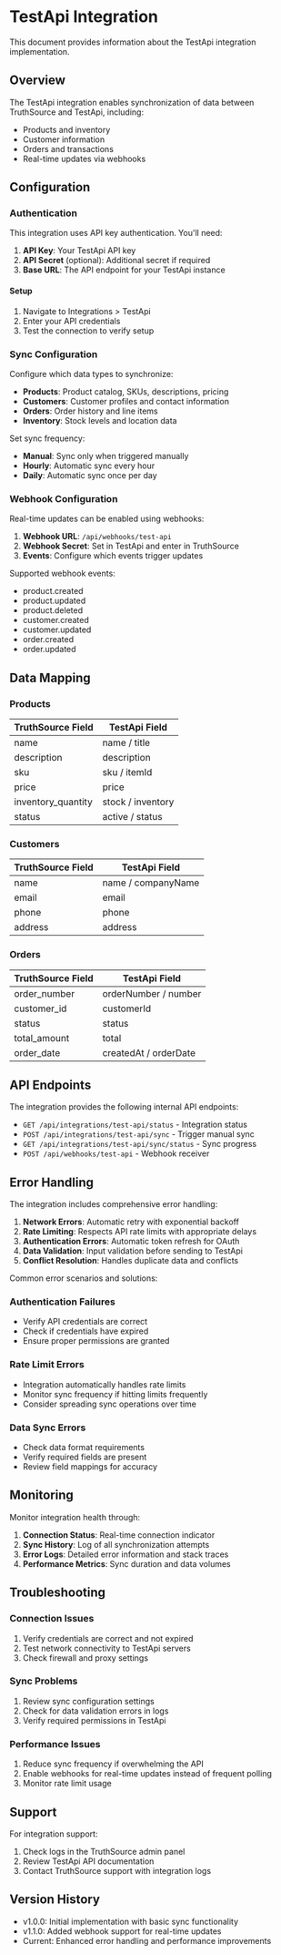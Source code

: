 # TestApi Integration

This document provides information about the TestApi integration implementation.

## Overview

The TestApi integration enables synchronization of data between TruthSource and TestApi, including:

- Products and inventory
- Customer information
- Orders and transactions
- Real-time updates via webhooks

## Configuration

### Authentication


This integration uses API key authentication. You'll need:

1. **API Key**: Your TestApi API key
2. **API Secret** (optional): Additional secret if required
3. **Base URL**: The API endpoint for your TestApi instance

#### Setup
1. Navigate to Integrations > TestApi
2. Enter your API credentials
3. Test the connection to verify setup


### Sync Configuration

Configure which data types to synchronize:

- **Products**: Product catalog, SKUs, descriptions, pricing
- **Customers**: Customer profiles and contact information
- **Orders**: Order history and line items
- **Inventory**: Stock levels and location data

Set sync frequency:
- **Manual**: Sync only when triggered manually
- **Hourly**: Automatic sync every hour
- **Daily**: Automatic sync once per day


### Webhook Configuration

Real-time updates can be enabled using webhooks:

1. **Webhook URL**: `/api/webhooks/test-api`
2. **Webhook Secret**: Set in TestApi and enter in TruthSource
3. **Events**: Configure which events trigger updates

Supported webhook events:
- product.created
- product.updated
- product.deleted
- customer.created
- customer.updated
- order.created
- order.updated


## Data Mapping

### Products

| TruthSource Field | TestApi Field |
|-------------------|------------------|
| name              | name / title     |
| description       | description      |
| sku               | sku / itemId     |
| price             | price            |
| inventory_quantity| stock / inventory|
| status            | active / status  |

### Customers

| TruthSource Field | TestApi Field |
|-------------------|------------------|
| name              | name / companyName |
| email             | email            |
| phone             | phone            |
| address           | address          |

### Orders

| TruthSource Field | TestApi Field |
|-------------------|------------------|
| order_number      | orderNumber / number |
| customer_id       | customerId       |
| status            | status           |
| total_amount      | total            |
| order_date        | createdAt / orderDate |

## API Endpoints

The integration provides the following internal API endpoints:

- `GET /api/integrations/test-api/status` - Integration status
- `POST /api/integrations/test-api/sync` - Trigger manual sync
- `GET /api/integrations/test-api/sync/status` - Sync progress
- `POST /api/webhooks/test-api` - Webhook receiver

## Error Handling

The integration includes comprehensive error handling:

1. **Network Errors**: Automatic retry with exponential backoff
2. **Rate Limiting**: Respects API rate limits with appropriate delays
3. **Authentication Errors**: Automatic token refresh for OAuth
4. **Data Validation**: Input validation before sending to TestApi
5. **Conflict Resolution**: Handles duplicate data and conflicts

Common error scenarios and solutions:

### Authentication Failures
- Verify API credentials are correct
- Check if credentials have expired
- Ensure proper permissions are granted

### Rate Limit Errors
- Integration automatically handles rate limits
- Monitor sync frequency if hitting limits frequently
- Consider spreading sync operations over time

### Data Sync Errors
- Check data format requirements
- Verify required fields are present
- Review field mappings for accuracy

## Monitoring

Monitor integration health through:

1. **Connection Status**: Real-time connection indicator
2. **Sync History**: Log of all synchronization attempts
3. **Error Logs**: Detailed error information and stack traces
4. **Performance Metrics**: Sync duration and data volumes

## Troubleshooting

### Connection Issues
1. Verify credentials are correct and not expired
2. Test network connectivity to TestApi servers
3. Check firewall and proxy settings

### Sync Problems
1. Review sync configuration settings
2. Check for data validation errors in logs
3. Verify required permissions in TestApi

### Performance Issues
1. Reduce sync frequency if overwhelming the API
2. Enable webhooks for real-time updates instead of frequent polling
3. Monitor rate limit usage

## Support

For integration support:

1. Check logs in the TruthSource admin panel
2. Review TestApi API documentation
3. Contact TruthSource support with integration logs

## Version History

- v1.0.0: Initial implementation with basic sync functionality
- v1.1.0: Added webhook support for real-time updates
- Current: Enhanced error handling and performance improvements
